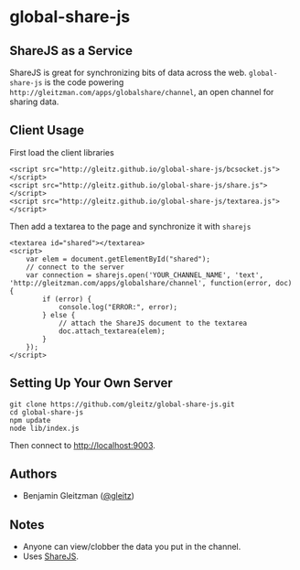 # global-share-js

## ShareJS as a Service

ShareJS is great for synchronizing bits of data across the web. `global-share-js` is the code powering `http://gleitzman.com/apps/globalshare/channel`, an open channel for sharing data.

Client Usage
-----

First load the client libraries

    <script src="http://gleitz.github.io/global-share-js/bcsocket.js"></script>
    <script src="http://gleitz.github.io/global-share-js/share.js"></script>
    <script src="http://gleitz.github.io/global-share-js/textarea.js"></script>

Then add a textarea to the page and synchronize it with `sharejs`

    <textarea id="shared"></textarea>
    <script>
        var elem = document.getElementById("shared");
        // connect to the server
        var connection = sharejs.open('YOUR_CHANNEL_NAME', 'text', 'http://gleitzman.com/apps/globalshare/channel', function(error, doc) {
            if (error) {
                console.log("ERROR:", error);
            } else {
                // attach the ShareJS document to the textarea
                doc.attach_textarea(elem);
            }
        });
    </script>

Setting Up Your Own Server
-----

    git clone https://github.com/gleitz/global-share-js.git
    cd global-share-js
    npm update
    node lib/index.js

Then connect to [http://localhost:9003](http://localhost:9003).

Authors
------

-  Benjamin Gleitzman ([@gleitz](http://github.com/gleitz))


Notes
-----

-  Anyone can view/clobber the data you put in the channel.
-  Uses [ShareJS](https://github.com/share/ShareJS).
